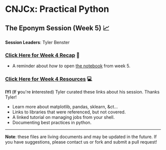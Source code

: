 # CNJCx: Practical Python
## The Eponym Session (Week 5) :chart_with_upwards_trend:

**Session Leaders**: Tyler Benster

### [Click Here for Week 4 Recap](cnjcx_week5_recap.md) :book:
- A reminder about _how to_ open [the notebook](cnjcx_week5_practical_python.ipynb) from week 5.

### [Click Here for Week 4 Resources](cnjcx_week4_resources.md) :computer:
**IYI** (**I**f **y**ou're **i**nterested) Tyler curated these links about his session. Thanks Tyler!
- Learn more about matplotlib, pandas, sklearn, &ct...
- Links to libraries that were referenced, but not covered. 
- A linked tutorial on managing jobs from your shell.
- Documenting best practices in python.
---
**Note**: these files are living documents and may be updated in the future. If you have suggestions, please contact us or fork and submit a pull request!
